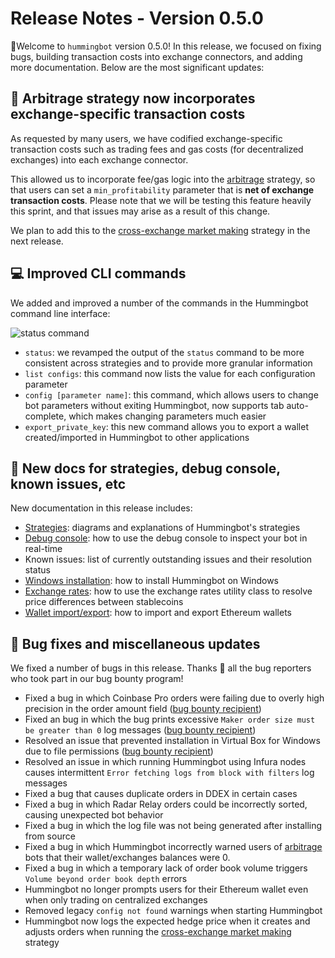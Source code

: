 # Release Notes - Version 0.5.0

🚀Welcome to `hummingbot` version 0.5.0! In this release, we focused on fixing bugs, building transaction costs into exchange connectors, and adding more documentation. Below are the most significant updates:

## 💸 Arbitrage strategy now incorporates exchange-specific transaction costs

As requested by many users, we have codified exchange-specific transaction costs such as trading fees and gas costs (for decentralized exchanges) into each exchange connector.

This allowed us to incorporate fee/gas logic into the [arbitrage](/strategies/arbitrage) strategy, so that users can set a `min_profitability` parameter that is **net of exchange transaction costs**. Please note that we will be testing this feature heavily this sprint, and that issues may arise as a result of this change.

We plan to add this to the [cross-exchange market making](/strategies/cross-exchange-market-making) strategy in the next release.

## 💻 Improved CLI commands

We added and improved a number of the commands in the Hummingbot command line interface:

![status command](/assets/img/status-command.png)

* `status`: we revamped the output of the `status` command to be more consistent across strategies and to provide more granular information
* `list configs`: this command now lists the value for each configuration parameter
* `config [parameter name]`: this command, which allows users to change bot parameters without exiting Hummingbot, now supports tab auto-complete, which makes changing parameters much easier
* `export_private_key`: this new command allows you to export a wallet created/imported in Hummingbot to other applications

## 📝 New docs for strategies, debug console, known issues, etc

New documentation in this release includes:

* [Strategies](/strategies): diagrams and explanations of Hummingbot's strategies
* [Debug console](/developers/debug): how to use the debug console to inspect your bot in real-time
* Known issues: list of currently outstanding issues and their resolution status
* [Windows installation](/installation/docker/windows): how to install Hummingbot on Windows
* [Exchange rates](https://docs.hummingbot.io/advanced/exchange-rates/): how to use the exchange rates utility class to resolve price differences between stablecoins
* [Wallet import/export](https://docs.hummingbot.io/advanced/wallet/): how to import and export Ethereum wallets

## 🐞 Bug fixes and miscellaneous updates

We fixed a number of bugs in this release. Thanks 🙏 all the bug reporters who took part in our bug bounty program!

* Fixed a bug in which Coinbase Pro orders were failing due to overly high precision in the order amount field ([bug bounty recipient](https://github.com/CoinAlpha/hummingbot/issues/106))
* Fixed an bug in which the bug prints excessive `Maker order size must be greater than 0` log messages ([bug bounty recipient](https://github.com/CoinAlpha/hummingbot/issues/118))
* Resolved an issue that prevented installation in Virtual Box for Windows due to file permissions ([bug bounty recipient](https://github.com/CoinAlpha/hummingbot/issues/94))
* Resolved an issue in which running Hummingbot using Infura nodes causes intermittent `Error fetching logs from block with filters` log messages
* Fixed a bug that causes duplicate orders in DDEX in certain cases
* Fixed a bug in which Radar Relay orders could be incorrectly sorted, causing unexpected bot behavior
* Fixed a bug in which the log file was not being generated after installing from source
* Fixed a bug in which Hummingbot incorrectly warned users of [arbitrage](/strategies/arbitrage) bots that their wallet/exchanges balances were 0.
* Fixed a bug in which a temporary lack of order book volume triggers `Volume beyond order book depth` errors
* Hummingbot no longer prompts users for their Ethereum wallet even when only trading on centralized exchanges
* Removed legacy `config not found` warnings when starting Hummingbot
* Hummingbot now logs the expected hedge price when it creates and adjusts orders when running the [cross-exchange market making](/strategies/cross-exchange-market-making) strategy
